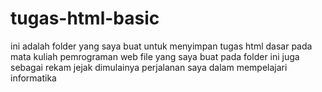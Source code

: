 # tugas-html-basic
ini adalah folder yang saya buat untuk menyimpan tugas html dasar pada mata kuliah pemrograman web
file yang saya buat pada folder ini juga sebagai rekam jejak dimulainya perjalanan saya dalam mempelajari informatika
